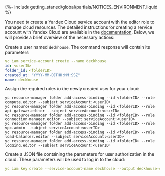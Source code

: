 {%- include getting_started/global/partials/NOTICES_ENVIRONMENT.liquid %}

You need to create a Yandex Cloud service account with the editor role to manage cloud resources. The detailed instructions for creating a service account with Yandex Cloud are available in the [documentation](/products/kubernetes-platform/documentation/v1/modules/cloud-provider-yandex/environment.html). Below, we will provide a brief overview of the necessary actions:

Create a user named `deckhouse`. The command response will contain its parameters:
```yaml
yc iam service-account create --name deckhouse
id: <userID>
folder_id: <folderID>
created_at: "YYYY-MM-DDTHH:MM:SSZ"
name: deckhouse
```

Assign the required roles to the newly created user for your cloud:

```console
yc resource-manager folder add-access-binding --id <folderID> --role compute.editor --subject serviceAccount:<userID>
yc resource-manager folder add-access-binding --id <folderID> --role api-gateway.editor --subject serviceAccount:<userID>
yc resource-manager folder add-access-binding --id <folderID> --role connection-manager.editor --subject serviceAccount:<userID>
yc resource-manager folder add-access-binding --id <folderID> --role vpc.admin --subject serviceAccount:<userID>
yc resource-manager folder add-access-binding --id <folderID> --role load-balancer.editor --subject serviceAccount:<userID>
yc resource-manager folder add-access-binding --id <folderID> --role logging.editor --subject serviceAccount:<userID>
```

Create a JSON file containing the parameters for user authorization in the cloud. These parameters will be used to log in to the cloud:

```yaml
yc iam key create --service-account-name deckhouse --output deckhouse-sa-key.json
```
